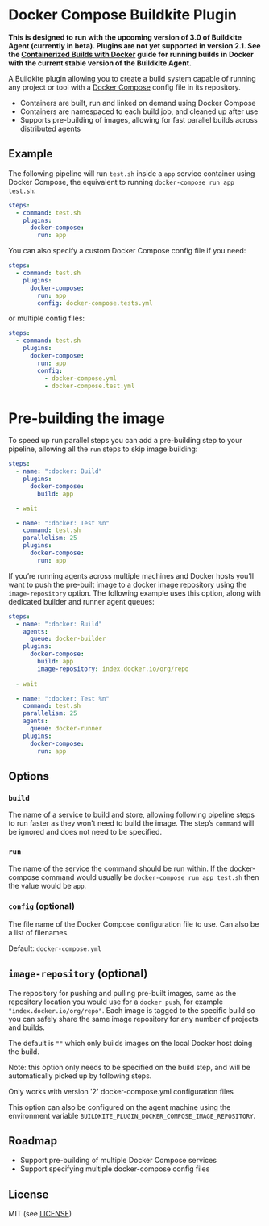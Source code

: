 # Docker Compose Buildkite Plugin

__This is designed to run with the upcoming version of 3.0 of Buildkite Agent (currently in beta). Plugins are not yet supported in version 2.1. See the [Containerized Builds with Docker](https://buildkite.com/docs/guides/docker-containerized-builds) guide for running builds in Docker with the current stable version of the Buildkite Agent.__

A Buildkite plugin allowing you to create a build system capable of running any project or tool with a [Docker Compose](https://docs.docker.com/compose/) config file in its repository.

* Containers are built, run and linked on demand using Docker Compose
* Containers are namespaced to each build job, and cleaned up after use
* Supports pre-building of images, allowing for fast parallel builds across distributed agents

## Example

The following pipeline will run `test.sh` inside a `app` service container using Docker Compose, the equivalent to running `docker-compose run app test.sh`:

```yml
steps:
  - command: test.sh
    plugins:
      docker-compose:
        run: app
```

You can also specify a custom Docker Compose config file if you need:

```yml
steps:
  - command: test.sh
    plugins:
      docker-compose:
        run: app
        config: docker-compose.tests.yml
```

or multiple config files:

```yml
steps:
  - command: test.sh
    plugins:
      docker-compose:
        run: app
        config:
          - docker-compose.yml
          - docker-compose.test.yml
```

# Pre-building the image

To speed up run parallel steps you can add a pre-building step to your pipeline, allowing all the `run` steps to skip image building:

```yml
steps:
  - name: ":docker: Build"
    plugins:
      docker-compose:
        build: app

  - wait

  - name: ":docker: Test %n"
    command: test.sh
    parallelism: 25
    plugins:
      docker-compose:
        run: app
```

If you’re running agents across multiple machines and Docker hosts you’ll want to push the pre-built image to a docker image repository using the `image-repository` option. The following example uses this option, along with dedicated builder and runner agent queues:

```yml
steps:
  - name: ":docker: Build"
    agents:
      queue: docker-builder
    plugins:
      docker-compose:
        build: app
        image-repository: index.docker.io/org/repo
    
  - wait

  - name: ":docker: Test %n"
    command: test.sh
    parallelism: 25
    agents:
      queue: docker-runner
    plugins:
      docker-compose:
        run: app
```

## Options

### `build`

The name of a service to build and store, allowing following pipeline steps to run faster as they won't need to build the image. The step’s `command` will be ignored and does not need to be specified.

### `run`

The name of the service the command should be run within. If the docker-compose command would usually be `docker-compose run app test.sh` then the value would be `app`.

### `config` (optional)

The file name of the Docker Compose configuration file to use. Can also be a list of filenames.

Default: `docker-compose.yml`

## `image-repository` (optional)

The repository for pushing and pulling pre-built images, same as the repository location you would use for a `docker push`, for example `"index.docker.io/org/repo"`. Each image is tagged to the specific build so you can safely share the same image repository for any number of projects and builds.

The default is `""`  which only builds images on the local Docker host doing the build.

Note: this option only needs to be specified on the build step, and will be automatically picked up by following steps.

Only works with version '2' docker-compose.yml configuration files

This option can also be configured on the agent machine using the environment variable `BUILDKITE_PLUGIN_DOCKER_COMPOSE_IMAGE_REPOSITORY`.

## Roadmap

* Support pre-building of multiple Docker Compose services
* Support specifying multiple docker-compose config files

## License

MIT (see [LICENSE](LICENSE))
